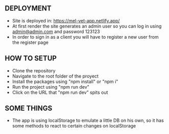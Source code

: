 ## DEPLOYMENT
- Site is deployed in: https://mel-vet-app.netlify.app/
- At first render the site generates an admin user so you can log in using admin@admin.com and password 123123
- In order to sign in as a client you will have to register a new user from the register page

## HOW TO SETUP
- Clone the repository
- Navigate to the root folder of the proyect
- Install the packages using "npm install" or "npm i"
- Run the project using "npm run dev"
- Click on the URL that "npm run dev" spits out

## SOME THINGS
- The app is using localStorage to emulate a little DB on his own, so it has some methods to react to certain changes on localStorage
